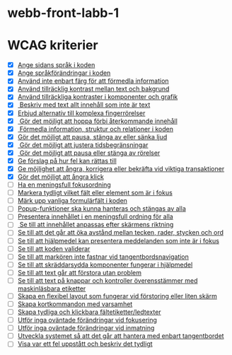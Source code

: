 # webb-front-labb-1

# WCAG kriterier
-   [x] [Ange sidans språk i koden](https://www.digg.se/webbriktlinjer/alla-webbriktlinjer/ange-sidans-sprak-i-koden)
-   [x] [Ange språkförändringar i koden](https://www.digg.se/webbriktlinjer/alla-webbriktlinjer/ange-sprakforandringar-i-koden)
-   [x] [Använd inte enbart färg för att förmedla information](https://www.digg.se/webbriktlinjer/alla-webbriktlinjer/anvand-inte-enbart-farg-for-att-formedla-information)
-   [x] [Använd tillräcklig kontrast mellan text och bakgrund](https://www.digg.se/webbriktlinjer/alla-webbriktlinjer/anvand-tillracklig-kontrast-mellan-text-och-bakgrund)
-   [x] [Använd tillräckliga kontraster i komponenter och grafik](https://www.digg.se/webbriktlinjer/alla-webbriktlinjer/anvand-tillrackliga-kontraster-i-komponenter-och-grafik)
-   [x] [ Beskriv med text allt innehåll som inte är text ](https://www.digg.se/webbriktlinjer/alla-webbriktlinjer/beskriv-med-text-allt-innehall-som-inte-ar-text)
-   [x] [Erbjud alternativ till komplexa fingerrörelser](https://www.digg.se/webbriktlinjer/alla-webbriktlinjer/erbjud-alternativ-till-komplexa-finger--eller-pekarrorelser)
-   [x] [ Gör det möjligt att hoppa förbi återkommande innehåll ](https://www.digg.se/webbriktlinjer/alla-webbriktlinjer/gor-det-mojligt-att-hoppa-forbi-aterkommande-innehall)
-   [x] [ Förmedla information, struktur och relationer i koden ](https://www.digg.se/webbriktlinjer/alla-webbriktlinjer/formedla-information-struktur-och-relationer-i-koden)
-   [x] [Gör det möjligt att pausa, stänga av eller sänka ljud ](https://www.digg.se/webbriktlinjer/alla-webbriktlinjer/gor-det-mojligt-att-pausa-stanga-av-eller-sanka-ljud)
-   [x] [ Gör det möjligt att justera tidsbegränsningar ](https://www.digg.se/webbriktlinjer/alla-webbriktlinjer/gor-det-mojligt-att-justera-tidsbegransningar)
-   [x] [ Gör det möjligt att pausa eller stänga av rörelser ](https://www.digg.se/webbriktlinjer/alla-webbriktlinjer/gor-det-mojligt-att-pausa-eller-stanga-av-rorelser)
-   [x] [Ge förslag på hur fel kan rättas till](https://www.digg.se/webbriktlinjer/alla-webbriktlinjer/ge-forslag-pa-hur-fel-kan-rattas-till)
-   [x] [Ge möjlighet att ångra, korrigera eller bekräfta vid viktiga transaktioner](https://www.digg.se/webbriktlinjer/alla-webbriktlinjer/ge-mojlighet-att-angra-korrigera-eller-bekrafta-vid-viktiga-transaktioner)
-   [x] [Gör det möjligt att ångra klick](https://www.digg.se/webbriktlinjer/alla-webbriktlinjer/gor-det-mojligt-att-angra-klick)
-   [ ] [Ha en meningsfull fokusordning](https://www.digg.se/webbriktlinjer/alla-webbriktlinjer/ha-en-meningsfull-fokusordning)
-   [ ] [Markera tydligt vilket fält eller element som är i fokus](https://www.digg.se/webbriktlinjer/alla-webbriktlinjer/gor-det-synligt-vad-som-ar-i-fokus)
-   [ ] [Märk upp vanliga formulärfält i koden](https://www.digg.se/webbriktlinjer/alla-webbriktlinjer/ange-syftet-for-formularfalt-i-koden)
-   [ ] [Popup-funktioner ska kunna hanteras och stängas av alla](https://www.digg.se/webbriktlinjer/alla-webbriktlinjer/innehall-som-visas-vid-hover-eller-fokus)
-   [ ] [Presentera innehållet i en meningsfull ordning för alla](https://www.digg.se/webbriktlinjer/alla-webbriktlinjer/presentera-innehallet-i-en-meningsfull-ordning)
-   [ ] [ Se till att innehållet anpassas efter skärmens riktning ](https://www.digg.se/webbriktlinjer/alla-webbriktlinjer/se-till-att-innehallet-anpassas-efter-skarmens-riktning)
-   [ ] [Se till att det går att öka avstånd mellan tecken, rader, stycken och ord](https://www.digg.se/webbriktlinjer/alla-webbriktlinjer/se-till-att-det-gar-att-oka-avstand-mellan-tecken-rader-stycken-och-ord)
-   [ ] [Se till att hjälpmedel kan presentera meddelanden som inte är i fokus](https://www.digg.se/webbriktlinjer/alla-webbriktlinjer/se-till-att-hjalpmedel-kan-presentera-meddelanden-som-inte-ar-i-fokus)
-   [ ] [Se till att koden validerar](https://www.digg.se/webbriktlinjer/alla-webbriktlinjer/se-till-att-koden-validerar)
-   [ ] [Se till att markören inte fastnar vid tangentbordsnavigation](https://www.digg.se/webbriktlinjer/alla-webbriktlinjer/ingen-tangentbordsfalla)
-   [ ] [Se till att skräddarsydda komponenter fungerar i hjälpmedel](https://www.digg.se/webbriktlinjer/alla-webbriktlinjer/beskriv-med-text-allt-innehall-som-inte-ar-text)
-   [ ] [Se till att text går att förstora utan problem](https://www.digg.se/webbriktlinjer/alla-webbriktlinjer/se-till-att-text-gar-att-forstora)
-   [ ] [Se till att text på knappar och kontroller överensstämmer med maskinläsbara etiketter](https://www.digg.se/webbriktlinjer/alla-webbriktlinjer/se-till-att-text-pa-knappar-och-kontroller-overensstammer-med-maskinlasbara-namn)
-   [ ] [Skapa en flexibel layout som fungerar vid förstoring eller liten skärm](https://www.digg.se/webbriktlinjer/alla-webbriktlinjer/skapa-en-flexibel-layout-som-fungerar-vid-forstoring-eller-pa-liten-skarm)
-   [ ] [Skapa kortkommandon med varsamhet](https://www.digg.se/webbriktlinjer/alla-webbriktlinjer/var-forsiktig-med-kortkommandon)
-   [ ] [Skapa tydliga och klickbara fältetiketter/ledtexter](https://www.digg.se/webbriktlinjer/alla-webbriktlinjer/skapa-tydliga-faltetiketter-ledtexter)
-   [ ] [Utför inga oväntade förändringar vid fokusering](https://www.digg.se/webbriktlinjer/alla-webbriktlinjer/ingen-kontextforandring-vid-fokus)
-   [ ] [Utför inga oväntade förändringar vid inmatning](https://www.digg.se/webbriktlinjer/alla-webbriktlinjer/utfor-inga-ovantade-forandringar-vid-inmatning)
-   [ ] [Utveckla systemet så att det går att hantera med enbart tangentbordet](https://www.digg.se/webbriktlinjer/alla-webbriktlinjer/all-funktionalitet-ska-kunna-anvandas-med-tangentbord)
-   [ ] [Visa var ett fel uppstått och beskriv det tydligt](https://www.digg.se/webbriktlinjer/alla-webbriktlinjer/visa-var-ett-fel-uppstatt-och-beskriv-det-tydligt)
